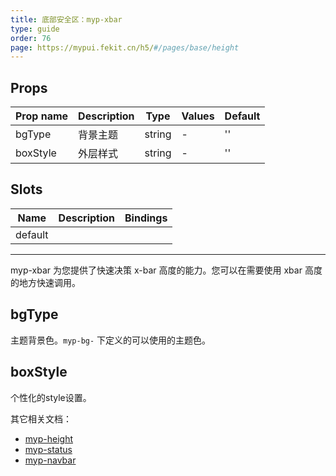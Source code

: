 ```yaml
---
title: 底部安全区：myp-xbar
type: guide
order: 76
page: https://mypui.fekit.cn/h5/#/pages/base/height
---
```


## Props

| Prop name | Description | Type   | Values | Default |
| --------- | ----------- | ------ | ------ | ------- |
| bgType    | 背景主题    | string | -      | ''      |
| boxStyle  | 外层样式    | string | -      | ''      |

## Slots

| Name    | Description | Bindings |
| ------- | ----------- | -------- |
| default |             |          |

---

myp-xbar 为您提供了快速决策 x-bar 高度的能力。您可以在需要使用 xbar 高度的地方快速调用。

## bgType

主题背景色。`myp-bg-` 下定义的可以使用的主题色。

## boxStyle

个性化的style设置。

其它相关文档：

- [myp-height](/doc/guide/myp-height.html) 
- [myp-status](/doc/guide/myp-status.html) 
- [myp-navbar](/doc/guide/myp-navbar.html)
